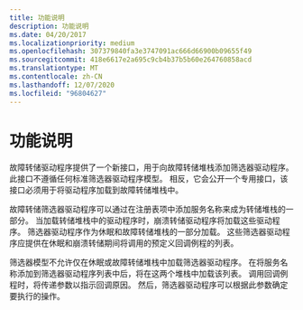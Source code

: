 ```yaml
---
title: 功能说明
description: 功能说明
ms.date: 04/20/2017
ms.localizationpriority: medium
ms.openlocfilehash: 307379840fa3e3747091ac666d66900b09655f49
ms.sourcegitcommit: 418e6617e2a695c9cb4b37b5b60e264760858acd
ms.translationtype: MT
ms.contentlocale: zh-CN
ms.lasthandoff: 12/07/2020
ms.locfileid: "96804627"
---
```

# <a name="feature-description"></a>功能说明


故障转储驱动程序提供了一个新接口，用于向故障转储堆栈添加筛选器驱动程序。 此接口不遵循任何标准筛选器驱动程序模型。 相反，它会公开一个专用接口，该接口必须用于将驱动程序加载到故障转储堆栈中。

故障转储筛选器驱动程序可以通过在注册表项中添加服务名称来成为转储堆栈的一部分。 当加载转储堆栈中的驱动程序时，崩溃转储驱动程序将加载这些驱动程序。 筛选器驱动程序作为休眠和故障转储堆栈的一部分加载。 这些筛选器驱动程序应提供在休眠和崩溃转储期间将调用的预定义回调例程的列表。

筛选器模型不允许仅在休眠或故障转储堆栈中加载筛选器驱动程序。 在将服务名称添加到筛选器驱动程序列表中后，将在这两个堆栈中加载该列表。 调用回调例程时，将传递参数以指示回调原因。 然后，筛选器驱动程序可以根据此参数确定要执行的操作。

 

 




